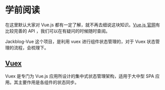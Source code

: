 # 学前阅读

在这里默认大家对 Vue.js 都有一定了解，就不再去细说这块知识。[Vue.js 官网](https://vuejs.org.cn/)有比较完善的 API ，我们可以在有疑问的时候随时查阅。

Jackblog-Vue 这个项目，是利用 vuex 进行组件状态管理的，对于 Vuex 状态管理的流程，会梳理下。

## [Vuex](http://vuex.vuejs.org/)

Vuex 是专门为 Vue.js 应用所设计的集中式状态管理架构，适用于大中型 SPA 应用。其主要作用是各组件的状态同步。

